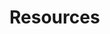 # Resources

[Neural Networks and Deep Learning Online Book]: http://neuralnetworksanddeeplearning.com/

[Machine Learning Playlist]: https://deeplizard.com/learn/playlist/PLZbbT5o_s2xq7LwI2y8_QtvuXZedL6tQU

[PyTorch Programming Playlist]: https://deeplizard.com/learn/playlist/PLZbbT5o_s2xrfNyHZsM6ufI0iZENK9xgG

[CS321n]: http://cs231n.github.io/
